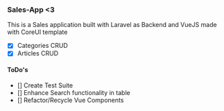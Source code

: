 ### Sales-App <3

This is a Sales application built with Laravel as Backend and VueJS made with CoreUI template

- [x] Categories CRUD
- [x] Articles CRUD

#### ToDo's

- [] Create Test Suite
- [] Enhance Search functionality in table
- [] Refactor/Recycle Vue Components